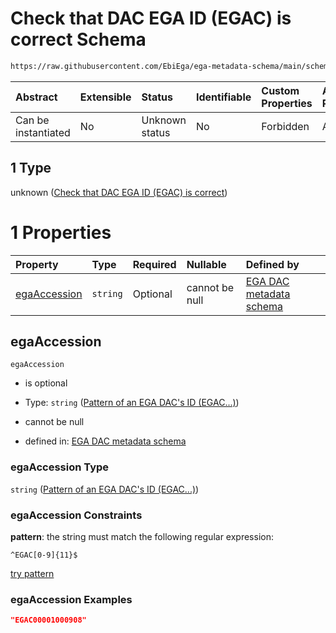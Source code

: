 # Check that DAC EGA ID (EGAC) is correct Schema

```txt
https://raw.githubusercontent.com/EbiEga/ega-metadata-schema/main/schemas/EGA.DAC.json#/properties/objectId/allOf/1
```



| Abstract            | Extensible | Status         | Identifiable | Custom Properties | Additional Properties | Access Restrictions | Defined In                                                             |
| :------------------ | :--------- | :------------- | :----------- | :---------------- | :-------------------- | :------------------ | :--------------------------------------------------------------------- |
| Can be instantiated | No         | Unknown status | No           | Forbidden         | Allowed               | none                | [EGA.DAC.json\*](../../../schemas/EGA.DAC.json "open original schema") |

## 1 Type

unknown ([Check that DAC EGA ID (EGAC) is correct](ega-8-properties-objects-ids-block-allof-check-that-dac-ega-id-egac-is-correct.md))

# 1 Properties

| Property                      | Type     | Required | Nullable       | Defined by                                                                                                                                                                                                                                                                                           |
| :---------------------------- | :------- | :------- | :------------- | :--------------------------------------------------------------------------------------------------------------------------------------------------------------------------------------------------------------------------------------------------------------------------------------------------- |
| [egaAccession](#egaaccession) | `string` | Optional | cannot be null | [EGA DAC metadata schema](ega-8-properties-objects-ids-block-allof-check-that-dac-ega-id-egac-is-correct-properties-pattern-of-an-ega-dacs-id-egac.md "https://raw.githubusercontent.com/EbiEga/ega-metadata-schema/main/schemas/EGA.DAC.json#/properties/objectId/allOf/1/properties/egaAccession") |

## egaAccession



`egaAccession`

*   is optional

*   Type: `string` ([Pattern of an EGA DAC's ID (EGAC...)](ega-8-properties-objects-ids-block-allof-check-that-dac-ega-id-egac-is-correct-properties-pattern-of-an-ega-dacs-id-egac.md))

*   cannot be null

*   defined in: [EGA DAC metadata schema](ega-8-properties-objects-ids-block-allof-check-that-dac-ega-id-egac-is-correct-properties-pattern-of-an-ega-dacs-id-egac.md "https://raw.githubusercontent.com/EbiEga/ega-metadata-schema/main/schemas/EGA.DAC.json#/properties/objectId/allOf/1/properties/egaAccession")

### egaAccession Type

`string` ([Pattern of an EGA DAC's ID (EGAC...)](ega-8-properties-objects-ids-block-allof-check-that-dac-ega-id-egac-is-correct-properties-pattern-of-an-ega-dacs-id-egac.md))

### egaAccession Constraints

**pattern**: the string must match the following regular expression:&#x20;

```regexp
^EGAC[0-9]{11}$
```

[try pattern](https://regexr.com/?expression=%5EEGAC%5B0-9%5D%7B11%7D%24 "try regular expression with regexr.com")

### egaAccession Examples

```json
"EGAC00001000908"
```
